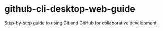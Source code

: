 # github-cli-desktop-web-guide
Step-by-step guide to using Git and GitHub for collaborative development.
